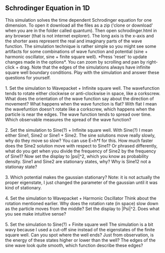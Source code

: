 <h2>Schrodinger Equation in 1D</h2>
This simulation solves the time dependent Schrodinger equation for one dimension. To open it download all the files as a zip ('clone or download' when you are in the folder called quantum). Then open schrodinger.html in any browser (that is not internet explorer). The long axis is the x-axis and the shorter axes represent the real and imaginary parts of the wave function. The simulation technique is rather simple so you might see some artifacts for some combinations of wave function and potential  (sine + harmonic oscillator, sine + finite square well). *Press 'reset' to update changes made in the options*. You can zoom by scrolling and pan by right-click + drag. Note that the edges of the simulations always have infinite square well boundary conditions. Play with the simulation and answer these questions for yourself.
<br><br>
1. Set the simulation to Wavepacket + Infinite square well.
The wavefunction tends to rotate either clockwise or anti-clockwise in space, like a corkscrew. What does the orientation of the wave function say about the direction of movement? What happens when the wave function is flat? With flat I mean the wavefuntion doesn't rotate like a corkscrew, which happens when the particle is near the edges. The wave function tends to spread over time. Which observable measures the spread of the wave function?
<br><br>
2. Set the simulation to Sine(?) + Infinite square well.
With Sine(?) I mean either Sine1, Sine2 or Sine1 + Sine2. The sine solutions move really slowly, why do they move so slow? You can use E=h*f for this. How much faster does the Sine2 solution move with respect to Sine1? Or phrased differently, what do you get when you divide the frequency of Sine2 by the frequency of Sine1? Now set the display to |psi|^2, which you know as probability density. Sine1 and Sine2 are stationary states, why? Why is Sine12 not a stationay state?
<br><br>
3. Which potential makes the gaussian stationary? Note: it is not actually the proper eigenstate, I just changed the parameter of the gaussian until it was kind of stationary.
<br><br>
4. Set the simulation to Wavepacket + Harmonic Oscillator
Think about the rotation mentioned earlier. Why does the rotation rate (in space) slow down as the particle moves from the middle? Set the display to |Psi|^2. Does what you see make intuitive sense?
<br><br>
5. Set the simulation to Sine(?) + Finite square well
The simulation is a bit wavy because I used a cut-off sine instead of the eigenstates of the finite square well. Can you spot where the well ends? Just from observation, is the energy of these states higher or lower than the well? The edges of the sine wave look quite smooth, which function describe these edges?
